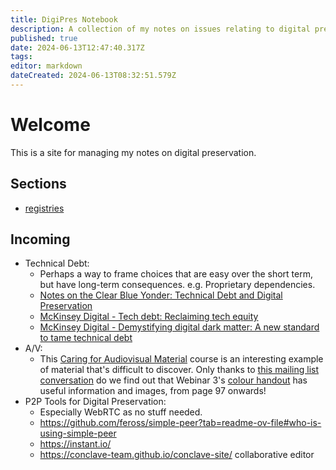 ```yaml
---
title: DigiPres Notebook
description: A collection of my notes on issues relating to digital preservation
published: true
date: 2024-06-13T12:47:40.317Z
tags: 
editor: markdown
dateCreated: 2024-06-13T08:32:51.579Z
---
```


# Welcome
This is a site for managing my notes on digital preservation.

## Sections

- [registries](/registries)

## Incoming


- Technical Debt:
	- Perhaps a way to frame choices that are easy over the short term, but have long-term consequences. e.g. Proprietary dependencies.
  - [Notes on the Clear Blue Yonder: Technical Debt and Digital Preservation](https://www.dpconline.org/blog/notes-on-the-clear-blue-yonder-technical-debt-and-digital-preservation)
  - [McKinsey Digital - Tech debt: Reclaiming tech equity](https://www.mckinsey.com/capabilities/mckinsey-digital/our-insights/tech-debt-reclaiming-tech-equity)
  - [McKinsey Digital - Demystifying digital dark matter: A new standard to tame technical debt](https://www.mckinsey.com/capabilities/mckinsey-digital/our-insights/demystifying-digital-dark-matter-a-new-standard-to-tame-technical-debt)
- A/V:
    - This [Caring for Audiovisual Material](https://connectingtocollections.org/av/) course is an interesting example of material that's difficult to discover. Only thanks to [this mailing list conversation](https://www.jiscmail.ac.uk/cgi-bin/wa-jisc.exe?A2=DIGITAL-PRESERVATION;eb38e0c8.2406) do we find out that Webinar 3's [colour handout](http://www.connectingtocollections.org/wp-content/uploads/2015/06/AV3ColorREV.pdf) has useful information and images, from page 97 onwards!
- P2P Tools for Digital Preservation:
	- Especially WebRTC as no stuff needed.
	- https://github.com/feross/simple-peer?tab=readme-ov-file#who-is-using-simple-peer
	- https://instant.io/
	- https://conclave-team.github.io/conclave-site/ collaborative editor